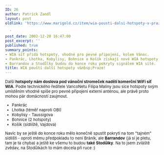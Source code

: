 ```yaml
---
ID: 26
author: Patrick Zandl
layout: post
oldlink: 'https://www.marigold.cz/item/wia-pousti-dalsi-hotspoty-v-praze

  '
post_date: 2002-12-20 16:47:00
post_excerpt: ''
published: true
summary_points:
- WIA síť přidá hotspoty, vhodné pro pevné připojení, kolem Vánoc.
- Pankrác, Lhotka, Kobylisy, Bohnice a Košík získají nové WIA hotspoty.
- Barrandov a Stodůlky budou do konce roku pokryty signálem WIA sítě.
title: WIA pouští další hotspoty v&nbsp;Praze!
---
```


<FONT size=2>
<p>
Další <STRONG>hotspoty nám doslova pod vánoční stromeček nadělí komerční WiFi síť WIA</STRONG>. Podle technického ředitele VancoNetu Filipa Maliny jsou sice hotspoty svým umístěním vhodné spíše pro pevné připojení externí anténou, ale právě proto mohou pár domácností zaujmout. </p>

<UL>
<LI>Pankrác</LI>
<LI>Lhotka (téměř naproti OBI)</LI>
<LI>Kobylisy - Taussigova</LI>
<LI>Bohnice (2 hotspoty)</LI>
<LI>Košík (sídliště, Vajdova)</LI></UL>
<p>
Navíc by se ještě do konce roku mělo konečně spustit pokrytí na tom "tajném" sídlišti - oproti mému předpokladu to není Bráník, ale <STRONG>Barrandov</STRONG> (já si je pletu, tam je ta chyba) a ještě ke všemu to budou <STRONG>také Stodůlky</STRONG>. Na to jsem zvláště zvědav, na Stodůlkách to mám docela při ruce :)</p>
</FONT>